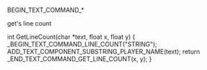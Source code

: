 BEGIN_TEXT_COMMAND_*

get's line count


int GetLineCount(char *text, float x, float y)
    {
     _BEGIN_TEXT_COMMAND_LINE_COUNT("STRING");
                ADD_TEXT_COMPONENT_SUBSTRING_PLAYER_NAME(text);
      return _END_TEXT_COMMAND_GET_LINE_COUNT(x, y);
    }